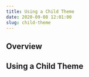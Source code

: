 ```yaml
---
title: Using a Child Theme
date: 2020-09-08 12:01:00
slug: child-theme
---
```


## Overview



## Using a Child Theme


